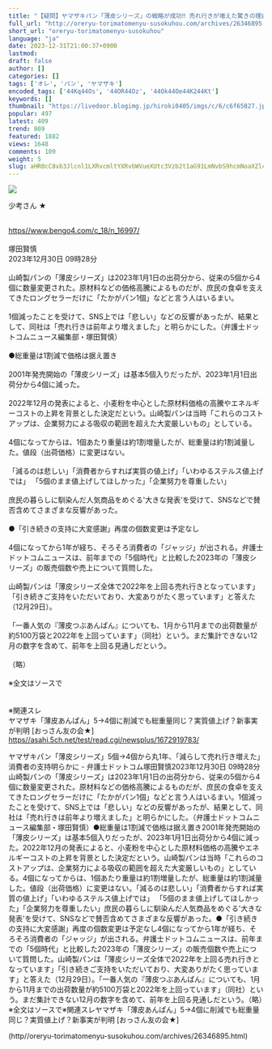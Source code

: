 ```yaml
---
title: "【疑問】ヤマザキパン「薄皮シリーズ」の戦略が成功‼ 売れ行きが増えた驚きの理由とは？ "
full_url: "http://oreryu-torimatomenyu-susokuhou.com/archives/26346895.html"
short_url: "oreryu-torimatomenyu-susokuhou"
language: "ja"
date: 2023-12-31T21:00:37+0900
lastmod: 
draft: false
author: []
categories: []
tags: ['オレ', 'パン', 'ヤマザキ']
encoded_tags: ['44Kq44Os', '44OR44Oz', '44Ok44Oe44K244Kt']
keywords: []
thumbnail: "https://livedoor.blogimg.jp/hiroki0405/imgs/c/6/c6f65827.jpg"
popular: 497
latest: 409
trend: 809
featured: 1882
views: 1648
comments: 109
weight: 5
slug: aHR0cC8vb3Jlcnl1LXRvcmltYXRvbWVueXUtc3Vzb2t1aG91LmNvbS9hcmNoaXZlcy8yNjM0Njg5NS5odG1s
---
```


![](https://livedoor.blogimg.jp/hiroki0405/imgs/c/6/c6f65827.jpg)

<div><p>少考さん ★ </p><br> <a target='_blank' href='https//www.bengo4.com/c_18/n_16997/'>https//www.bengo4.com/c_18/n_16997/</a> <br> <br> 塚田賢慎 <br> 2023年12月30日 09時28分 <br> <br> 山崎製パンの「薄皮シリーズ」は2023年1月1日の出荷分から、従来の5個から4個に数量変更された。原材料などの価格高騰によるものだが、庶民の食卓を支えてきたロングセラーだけに「たかがパン1個」などと言う人はいるまい。 <br> <br> 1個減ったことを受けて、SNS上では「悲しい」などの反響があったが、結果として、同社は「売れ行きは前年より増えました」と明らかにした。（弁護士ドットコムニュース編集部・塚田賢慎） <br> <br> ●総重量は1割減で価格は据え置き <br> <br> 2001年発売開始の「薄皮シリーズ」は基本5個入りだったが、2023年1月1日出荷分から4個に減った。 <br> <br> 2022年12月の発表によると、小麦粉を中心とした原材料価格の高騰やエネルギーコストの上昇を背景とした決定だという。山崎製パンは当時「これらのコストアップは、企業努力による吸収の範囲を超えた大変厳しいもの」としている。 <br> <br> 4個になってからは、1個あたり重量は約1割増量したが、総重量は約1割減量した。値段（出荷価格）に変更はない。 <br> <br> 「減るのは悲しい」「消費者からすれば実質の値上げ」「いわゆるステルス値上げでは」 「5個のまま値上げしてほしかった」「企業努力を尊重したい」 <br> <br> 庶民の暮らしに馴染んだ人気商品をめぐる'大きな発表'を受けて、SNSなどで賛否含めてさまざまな反響があった。 <br> <br> ●「引き続きの支持に大変感謝」再度の個数変更は予定なし <br> <br> 4個になってから1年が経ち、そろそろ消費者の「ジャッジ」が出される。弁護士ドットコムニュースは、前年までの「5個時代」と比較した2023年の「薄皮シリーズ」の販売個数や売上について質問した。 <br> <br> 山崎製パンは「薄皮シリーズ全体で2022年を上回る売れ行きとなっています」「引き続きご支持をいただいており、大変ありがたく思っています」と答えた（12月29日）。 <br> <br> 「一番人気の『薄皮つぶあんぱん』についても、1月から11月までの出荷数量が約5100万袋と2022年を上回っています」（同社）という。まだ集計できない12月の数字を含めて、前年を上回る見通しだという。 <br> <br> （略） <br> <br> ※全文はソースで <br> <br> <br> ※関連スレ <br> ヤマザキ「薄皮あんぱん」5→4個に削減でも総重量同じ？実質値上げ？新事実が判明 [おっさん友の会★] <br> <a target='_blank' href='https//asahi.5ch.net/test/read.cgi/newsplus/1672919783/'>https//asahi.5ch.net/test/read.cgi/newsplus/1672919783/</a> <p>ヤマザキパン「薄皮シリーズ」5個→4個から丸1年、「減らして売れ行き増えた」消費者の支持明らかに - 弁護士ドットコム塚田賢慎2023年12月30日 09時28分山崎製パンの「薄皮シリーズ」は2023年1月1日の出荷分から、従来の5個から4個に数量変更された。原材料などの価格高騰によるものだが、庶民の食卓を支えてきたロングセラーだけに「たかがパン1個」などと言う人はいるまい。1個減ったことを受けて、SNS上では「悲しい」などの反響があったが、結果として、同社は「売れ行きは前年より増えました」と明らかにした。（弁護士ドットコムニュース編集部・塚田賢慎）●総重量は1割減で価格は据え置き2001年発売開始の「薄皮シリーズ」は基本5個入りだったが、2023年1月1日出荷分から4個に減った。2022年12月の発表によると、小麦粉を中心とした原材料価格の高騰やエネルギーコストの上昇を背景とした決定だという。山崎製パンは当時「これらのコストアップは、企業努力による吸収の範囲を超えた大変厳しいもの」としている。4個になってからは、1個あたり重量は約1割増量したが、総重量は約1割減量した。値段（出荷価格）に変更はない。「減るのは悲しい」「消費者からすれば実質の値上げ」「いわゆるステルス値上げでは」 「5個のまま値上げしてほしかった」「企業努力を尊重したい」庶民の暮らしに馴染んだ人気商品をめぐる'大きな発表'を受けて、SNSなどで賛否含めてさまざまな反響があった。●「引き続きの支持に大変感謝」再度の個数変更は予定なし4個になってから1年が経ち、そろそろ消費者の「ジャッジ」が出される。弁護士ドットコムニュースは、前年までの「5個時代」と比較した2023年の「薄皮シリーズ」の販売個数や売上について質問した。山崎製パンは「薄皮シリーズ全体で2022年を上回る売れ行きとなっています」「引き続きご支持をいただいており、大変ありがたく思っています」と答えた（12月29日）。「一番人気の『薄皮つぶあんぱん』についても、1月から11月までの出荷数量が約5100万袋と2022年を上回っています」（同社）という。まだ集計できない12月の数字を含めて、前年を上回る見通しだという。（略）※全文はソースで※関連スレヤマザキ「薄皮あんぱん」5→4個に削減でも総重量同じ？実質値上げ？新事実が判明 [おっさん友の会★]</p></div>

(http//oreryu-torimatomenyu-susokuhou.com/archives/26346895.html)
